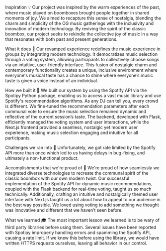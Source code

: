 Inspiration 💡
Our project was inspired by the warm experiences of the past, where music played on boomboxes brought people together in shared moments of joy. We aimed to recapture this sense of nostalgia, blending the charm and simplicity of the OG music gatherings with the inclusivity and innovation of modern technology. By reviving the spirit of the classic boombox, our project seeks to rekindle the collective joy of music in a way that resonates with both past and present generations.

What it does 🤝
Our revamped experience redefines the music experience in groups by integrating modern technology. It democratizes music selection through a voting system, allowing participants to collectively choose songs via an intuitive, user-friendly interface. This fusion of nostalgic charm and contemporary functionality creates a unique, inclusive environment where everyone's musical taste has a chance to shine where everyone’s music taste is given a voice instead of an individual.

How we built it 👷
We built our system by using the Spotify API via the Spotipy Python package, enabling us to access a vast music library and use Spotify's recommendation algorithms. As any DJ can tell you, every crowd is different. We fine-tuned the recommendation parameters after each communal vote to ensure the music selection remained dynamic and reflective of the current session’s taste. The backend, developed with Flask, efficiently managed the voting system and user interactions, while the Next.js frontend provided a seamless, nostalgic yet modern user experience, making music selection engaging and intuitive for all participants.

Challenges we ran into 🚧
Unfortunately, we got rate limited by the Spotify API more than once which led to us having delays in bug-fixing, and ultimately a non-functional product.

Accomplishments that we're proud of 🍾
We're proud of how seamlessly we integrated diverse technologies to recreate the communal spirit of the classic boombox with our own modern twist. Our successful implementation of the Spotify API for dynamic music recommendations, coupled with the Flask backend for real-time voting, taught us so much technically. Additionally, crafting an intuitive and nostalgically themed user interface with Next.js taught us a lot about how to appeal to our audience in the best way possible. We loved using voting to add something we thought was innovative and different that we haven’t seen before.

What we learned 🎓
The most important lesson we learned is to be wary of third party libraries before using them. Several issues have been reported with Spotipy improperly handling errors and spamming the Spotify API, causing a rate limit. If we knew this before using the library, we would have written HTTPS requests ourselves, leaving all behavior in our control.
